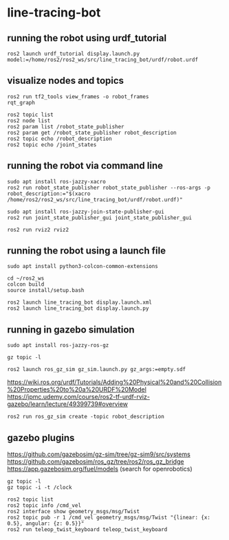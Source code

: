 # line-tracing-bot


## running the robot using urdf_tutorial
```
ros2 launch urdf_tutorial display.launch.py model:=/home/ros2/ros2_ws/src/line_tracing_bot/urdf/robot.urdf
```


## visualize nodes and topics
```
ros2 run tf2_tools view_frames -o robot_frames
rqt_graph

ros2 topic list
ros2 node list
ros2 param list /robot_state_publisher
ros2 param get /robot_state_publisher robot_description
ros2 topic echo /robot_description
ros2 topic echo /joint_states
```


## running the robot via command line
```
sudo apt install ros-jazzy-xacro
ros2 run robot_state_publisher robot_state_publisher --ros-args -p robot_description:="$(xacro /home/ros2/ros2_ws/src/line_tracing_bot/urdf/robot.urdf)"

sudo apt install ros-jazzy-join-state-publisher-gui
ros2 run joint_state_publisher_gui joint_state_publisher_gui

ros2 run rviz2 rviz2
```


## running the robot using a launch file
```
sudo apt install python3-colcon-common-extensions

cd ~/ros2_ws
colcon build
source install/setup.bash

ros2 launch line_tracing_bot display.launch.xml
ros2 launch line_tracing_bot display.launch.py
```



## running in gazebo simulation
```
sudo apt install ros-jazzy-ros-gz

gz topic -l

ros2 launch ros_gz_sim gz_sim.launch.py gz_args:=empty.sdf
```

https://wiki.ros.org/urdf/Tutorials/Adding%20Physical%20and%20Collision%20Properties%20to%20a%20URDF%20Model
https://jpmc.udemy.com/course/ros2-tf-urdf-rviz-gazebo/learn/lecture/49399739#overview

```
ros2 run ros_gz_sim create -topic robot_description
```

## gazebo plugins
https://github.com/gazebosim/gz-sim/tree/gz-sim9/src/systems
https://github.com/gazebosim/ros_gz/tree/ros2/ros_gz_bridge
https://app.gazebosim.org/fuel/models (search for openrobotics)

```
gz topic -l
gz topic -i -t /clock

ros2 topic list
ros2 topic info /cmd_vel
ros2 interface show geometry_msgs/msg/Twist
ros2 topic pub -r 1 /cmd_vel geometry_msgs/msg/Twist "{linear: {x: 0.5}, angular: {z: 0.5}}"
ros2 run teleop_twist_keyboard teleop_twist_keyboard
```


